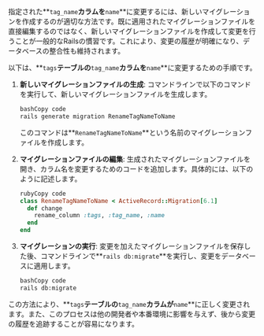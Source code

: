 指定された**`tag_name`**カラムを**`name`**に変更するには、新しいマイグレーションを作成するのが適切な方法です。既に適用されたマイグレーションファイルを直接編集するのではなく、新しいマイグレーションファイルを作成して変更を行うことが一般的なRailsの慣習です。これにより、変更の履歴が明確になり、データベースの整合性も維持されます。

以下は、**`tags`**テーブルの**`tag_name`**カラムを**`name`**に変更するための手順です。

1. **新しいマイグレーションファイルの生成**: コマンドラインで以下のコマンドを実行して、新しいマイグレーションファイルを生成します。
    
    ```bash
    bashCopy code
    rails generate migration RenameTagNameToName
    
    ```
    
    このコマンドは**`RenameTagNameToName`**という名前のマイグレーションファイルを作成します。
    
2. **マイグレーションファイルの編集**: 生成されたマイグレーションファイルを開き、カラム名を変更するためのコードを追加します。具体的には、以下のように記述します。
    
    ```ruby
    rubyCopy code
    class RenameTagNameToName < ActiveRecord::Migration[6.1]
      def change
        rename_column :tags, :tag_name, :name
      end
    end
    
    ```
    
3. **マイグレーションの実行**: 変更を加えたマイグレーションファイルを保存した後、コマンドラインで**`rails db:migrate`**を実行し、変更をデータベースに適用します。
    
    ```bash
    bashCopy code
    rails db:migrate
    
    ```
    

この方法により、**`tags`**テーブルの**`tag_name`**カラムが**`name`**に正しく変更されます。また、このプロセスは他の開発者や本番環境に影響を与えず、後から変更の履歴を追跡することが容易になります。